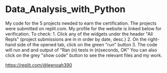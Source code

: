 # Data_Analysis_with_Python
My code for the 5 projects needed to earn the certification. The projects were submitted on replit.com. My profile for the website is linked below for verification. To check:
    1. Click any of the widgets under the header "All Repls" (project submissions are in in order by date, desc.)
    2. On the right-hand side of the opened tab, click on the green "run" button
    3. The code will run and and output of "Ran (n) tests in (n)seconds, OK"
You can also click on the grey "show code" button to see the relevant files and my work.
      
https://replit.com/@leenoah390
